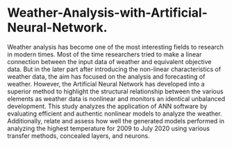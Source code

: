 # Weather-Analysis-with-Artificial-Neural-Network.
Weather analysis has become one of the most interesting fields to research in modern times. Most of the time researchers tried to make a linear connection between the input data of weather and equivalent objective data. But in the later part after introducing the non-linear characteristics of weather data, the aim has focused on the analysis and forecasting of weather. However, the Artificial Neural Network has developed into a superior method to highlight the structural relationship between the various elements as weather data is nonlinear and monitors an identical unbalanced development. This study analyzes the application of ANN software by evaluating efficient and authentic nonlinear models to analyze the weather. Additionally, relate and assess how well the generated models performed in analyzing the highest temperature for 2009 to July 2020 using various transfer methods, concealed layers, and neurons.
